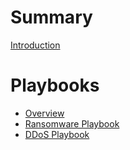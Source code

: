 # Summary

[Introduction](README.md)

# Playbooks
- [Overview](playbooks/README.md)
- [Ransomware Playbook](playbooks/Ransomware/ransomware-playbook.md)
- [DDoS Playbook](playbooks/DoS/dos_ddos-playbook.md)
